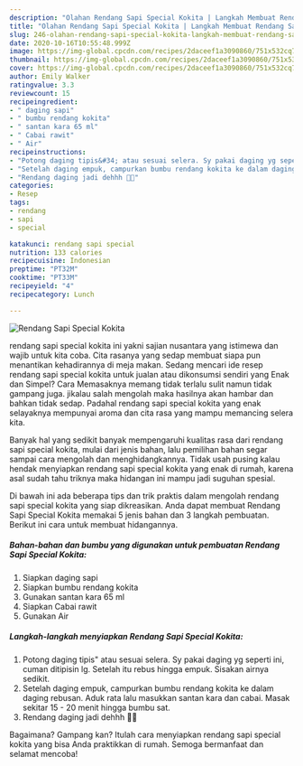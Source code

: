 ```yaml
---
description: "Olahan Rendang Sapi Special Kokita | Langkah Membuat Rendang Sapi Special Kokita Yang Menggugah Selera"
title: "Olahan Rendang Sapi Special Kokita | Langkah Membuat Rendang Sapi Special Kokita Yang Menggugah Selera"
slug: 246-olahan-rendang-sapi-special-kokita-langkah-membuat-rendang-sapi-special-kokita-yang-menggugah-selera
date: 2020-10-16T10:55:48.999Z
image: https://img-global.cpcdn.com/recipes/2daceef1a3090860/751x532cq70/rendang-sapi-special-kokita-foto-resep-utama.jpg
thumbnail: https://img-global.cpcdn.com/recipes/2daceef1a3090860/751x532cq70/rendang-sapi-special-kokita-foto-resep-utama.jpg
cover: https://img-global.cpcdn.com/recipes/2daceef1a3090860/751x532cq70/rendang-sapi-special-kokita-foto-resep-utama.jpg
author: Emily Walker
ratingvalue: 3.3
reviewcount: 15
recipeingredient:
- " daging sapi"
- " bumbu rendang kokita"
- " santan kara 65 ml"
- " Cabai rawit"
- " Air"
recipeinstructions:
- "Potong daging tipis&#34; atau sesuai selera. Sy pakai daging yg seperti ini, cuman ditipisin lg. Setelah itu rebus hingga empuk. Sisakan airnya sedikit."
- "Setelah daging empuk, campurkan bumbu rendang kokita ke dalam daging rebusan. Aduk rata lalu masukkan santan kara dan cabai. Masak sekitar 15 - 20 menit hingga bumbu sat."
- "Rendang daging jadi dehhh 🤗🤗"
categories:
- Resep
tags:
- rendang
- sapi
- special

katakunci: rendang sapi special 
nutrition: 133 calories
recipecuisine: Indonesian
preptime: "PT32M"
cooktime: "PT33M"
recipeyield: "4"
recipecategory: Lunch

---
```



![Rendang Sapi Special Kokita](https://img-global.cpcdn.com/recipes/2daceef1a3090860/751x532cq70/rendang-sapi-special-kokita-foto-resep-utama.jpg)


rendang sapi special kokita ini yakni sajian nusantara yang istimewa dan wajib untuk kita coba. Cita rasanya yang sedap membuat siapa pun menantikan kehadirannya di meja makan.
Sedang mencari ide resep rendang sapi special kokita untuk jualan atau dikonsumsi sendiri yang Enak dan Simpel? Cara Memasaknya memang tidak terlalu sulit namun tidak gampang juga. jikalau salah mengolah maka hasilnya akan hambar dan bahkan tidak sedap. Padahal rendang sapi special kokita yang enak selayaknya mempunyai aroma dan cita rasa yang mampu memancing selera kita.



Banyak hal yang sedikit banyak mempengaruhi kualitas rasa dari rendang sapi special kokita, mulai dari jenis bahan, lalu pemilihan bahan segar sampai cara mengolah dan menghidangkannya. Tidak usah pusing kalau hendak menyiapkan rendang sapi special kokita yang enak di rumah, karena asal sudah tahu triknya maka hidangan ini mampu jadi suguhan spesial.


Di bawah ini ada beberapa tips dan trik praktis dalam mengolah rendang sapi special kokita yang siap dikreasikan. Anda dapat membuat Rendang Sapi Special Kokita memakai 5 jenis bahan dan 3 langkah pembuatan. Berikut ini cara untuk membuat hidangannya.

<!--inarticleads1-->

##### Bahan-bahan dan bumbu yang digunakan untuk pembuatan Rendang Sapi Special Kokita:

1. Siapkan  daging sapi
1. Siapkan  bumbu rendang kokita
1. Gunakan  santan kara 65 ml
1. Siapkan  Cabai rawit
1. Gunakan  Air




<!--inarticleads2-->

##### Langkah-langkah menyiapkan Rendang Sapi Special Kokita:

1. Potong daging tipis&#34; atau sesuai selera. Sy pakai daging yg seperti ini, cuman ditipisin lg. Setelah itu rebus hingga empuk. Sisakan airnya sedikit.
1. Setelah daging empuk, campurkan bumbu rendang kokita ke dalam daging rebusan. Aduk rata lalu masukkan santan kara dan cabai. Masak sekitar 15 - 20 menit hingga bumbu sat.
1. Rendang daging jadi dehhh 🤗🤗




Bagaimana? Gampang kan? Itulah cara menyiapkan rendang sapi special kokita yang bisa Anda praktikkan di rumah. Semoga bermanfaat dan selamat mencoba!
